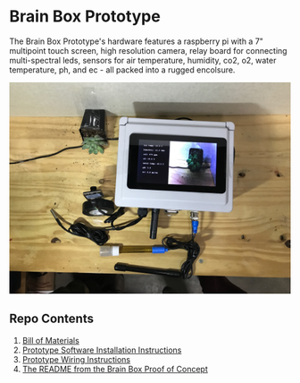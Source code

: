 # Brain Box Prototype

The Brain Box Prototype's hardware features a raspberry pi with a 7" multipoint touch screen, high resolution camera, relay board for connecting multi-spectral leds, sensors for air temperature, humidity, co2, o2, water temperature, ph, and ec - all packed into a rugged encolsure.

![](documentation/completed_prototype_photos/brain_box_complete.jpeg)

## Repo Contents
1. [Bill of Materials](documentation/BOM.csv)
2. [Prototype Software Installation Instructions](documentation/prototype_software_installation_instructions.md)
3. [Prototype Wiring Instructions](documentation/prototype_wiring_instructions.md)
4. [The README from the Brain Box Proof of Concept](documentation/proof_of_concept_readme.md)
